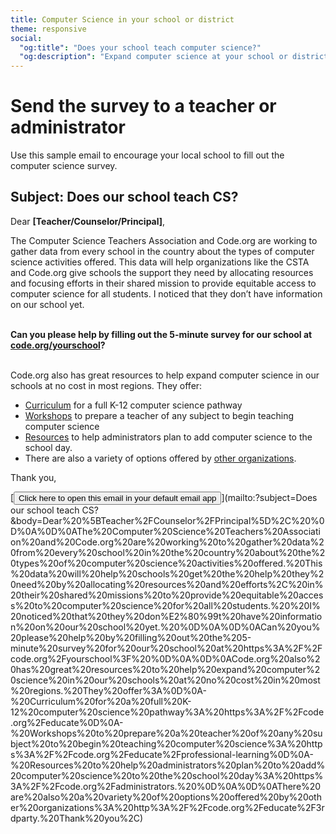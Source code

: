 ```yaml
---
title: Computer Science in your school or district
theme: responsive
social:
  "og:title": "Does your school teach computer science?"
  "og:description": "Expand computer science at your school or district. Join the thousands of schools who have already incorporated high quality computer science education into their curriculum and provide opportunities for the students in your local area."
---
```

# Send the survey to a teacher or administrator
Use this sample email to encourage your local school to fill out the computer science survey.

## Subject: Does our school teach CS?

Dear **[Teacher/Counselor/Principal]**,

The Computer Science Teachers Association and Code.org are working to gather data from every school in the country about the types of computer science activities offered. This data will help organizations like the CSTA and Code.org give schools the support they need by allocating resources and focusing efforts in their shared mission to provide equitable access to computer science for all students.  I noticed that they don’t have information on our school yet. 
<br/>
<br/>

**Can you please help by filling out the 5-minute survey for our school at [code.org/yourschool](https://code.org/yourschool#form)?**
<br/>
<br/>

Code.org also has great resources to help expand computer science in our schools at no cost in most regions. They offer: 

- [Curriculum](https://code.org/educate) for a full K-12 computer science pathway
- [Workshops](https://code.org/educate/professional-learning) to prepare a teacher of any subject to begin teaching computer science
- [Resources](https://code.org/administrators) to help administrators plan to add computer science to the school day.
- There are also a variety of options offered by [other organizations](http://code.org/educate/3rdparty). 

Thank you,

[<button>Click here to open this email in your default email app</button>](mailto:?subject=Does our school teach CS?&body=Dear%20%5BTeacher%2FCounselor%2FPrincipal%5D%2C%20%0D%0A%0D%0AThe%20Computer%20Science%20Teachers%20Association%20and%20Code.org%20are%20working%20to%20gather%20data%20from%20every%20school%20in%20the%20country%20about%20the%20types%20of%20computer%20science%20activities%20offered.%20This%20data%20will%20help%20schools%20get%20the%20help%20they%20need%20by%20allocating%20resources%20and%20efforts%2C%20in%20their%20shared%20missions%20to%20provide%20equitable%20access%20to%20computer%20science%20for%20all%20students.%20%20I%20noticed%20that%20they%20don%E2%80%99t%20have%20information%20on%20our%20school%20yet.%20%0D%0A%0D%0ACan%20you%20please%20help%20by%20filling%20out%20the%205-minute%20survey%20for%20our%20school%20at%20https%3A%2F%2Fcode.org%2Fyourschool%3F%20%0D%0A%0D%0ACode.org%20also%20has%20great%20resources%20to%20help%20expand%20computer%20science%20in%20our%20schools%20at%20no%20cost%20in%20most%20regions.%20They%20offer%3A%0D%0A-%20Curriculum%20for%20a%20full%20K-12%20computer%20science%20pathway%3A%20https%3A%2F%2Fcode.org%2Feducate%0D%0A-%20Workshops%20to%20prepare%20a%20teacher%20of%20any%20subject%20to%20begin%20teaching%20computer%20science%3A%20https%3A%2F%2Fcode.org%2Feducate%2Fprofessional-learning%0D%0A-%20Resources%20to%20help%20administrators%20plan%20to%20add%20computer%20science%20to%20the%20school%20day%3A%20https%3A%2F%2Fcode.org%2Fadministrators.%20%0D%0A%0D%0AThere%20are%20also%20a%20variety%20of%20options%20offered%20by%20other%20organizations%3A%20http%3A%2F%2Fcode.org%2Feducate%2F3rdparty.%20Thank%20you%2C) 